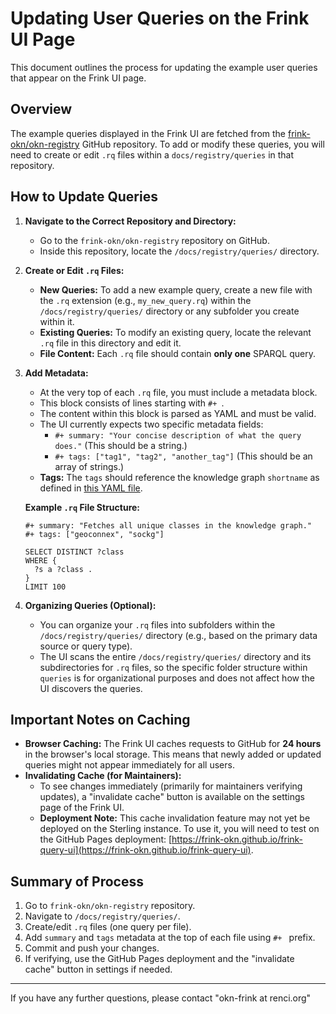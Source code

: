 # Updating User Queries on the Frink UI Page

This document outlines the process for updating the example user queries that appear on the Frink UI page.

## Overview

The example queries displayed in the Frink UI are fetched from the [frink-okn/okn-registry](https://github.com/frink-okn/okn-registry/tree/main/docs/registry/queries) GitHub repository. To add or modify these queries, you will need to create or edit `.rq` files within a `docs/registry/queries` in that repository.

## How to Update Queries

1.  **Navigate to the Correct Repository and Directory:**
    * Go to the `frink-okn/okn-registry` repository on GitHub.
    * Inside this repository, locate the `/docs/registry/queries/` directory.

2.  **Create or Edit `.rq` Files:**
    * **New Queries:** To add a new example query, create a new file with the `.rq` extension (e.g., `my_new_query.rq`) within the `/docs/registry/queries/` directory or any subfolder you create within it.
    * **Existing Queries:** To modify an existing query, locate the relevant `.rq` file in this directory and edit it.
    * **File Content:** Each `.rq` file should contain **only one** SPARQL query.

3.  **Add Metadata:**
    * At the very top of each `.rq` file, you must include a metadata block.
    * This block consists of lines starting with `#+ `.
    * The content within this block is parsed as YAML and must be valid.
    * The UI currently expects two specific metadata fields:
        * `#+ summary: "Your concise description of what the query does."` (This should be a string.)
        * `#+ tags: ["tag1", "tag2", "another_tag"]` (This should be an array of strings.)
    * **Tags:** The `tags` should reference the knowledge graph `shortname` as defined in [this YAML file](https://github.com/frink-okn/okn-registry/blob/main/docs/registry/kgs.yaml).

    **Example `.rq` File Structure:**

    ```sparql
    #+ summary: "Fetches all unique classes in the knowledge graph."
    #+ tags: ["geoconnex", "sockg"]

    SELECT DISTINCT ?class
    WHERE {
      ?s a ?class .
    }
    LIMIT 100
    ```

4.  **Organizing Queries (Optional):**
    * You can organize your `.rq` files into subfolders within the `/docs/registry/queries/` directory (e.g., based on the primary data source or query type).
    * The UI scans the entire `/docs/registry/queries/` directory and its subdirectories for `.rq` files, so the specific folder structure within `queries` is for organizational purposes and does not affect how the UI discovers the queries.

## Important Notes on Caching

* **Browser Caching:** The Frink UI caches requests to GitHub for **24 hours** in the browser's local storage. This means that newly added or updated queries might not appear immediately for all users.
* **Invalidating Cache (for Maintainers):**
    * To see changes immediately (primarily for maintainers verifying updates), a "invalidate cache" button is available on the settings page of the Frink UI.
    * **Deployment Note:** This cache invalidation feature may not yet be deployed on the Sterling instance. To use it, you will need to test on the GitHub Pages deployment: [https://frink-okn.github.io/frink-query-ui](https://frink-okn.github.io/frink-query-ui).

## Summary of Process

1.  Go to `frink-okn/okn-registry` repository.
2.  Navigate to `/docs/registry/queries/`.
3.  Create/edit `.rq` files (one query per file).
4.  Add `summary` and `tags` metadata at the top of each file using `#+ ` prefix.
5.  Commit and push your changes.
6.  If verifying, use the GitHub Pages deployment and the "invalidate cache" button in settings if needed.

---

If you have any further questions, please  contact "okn-frink at renci.org" 